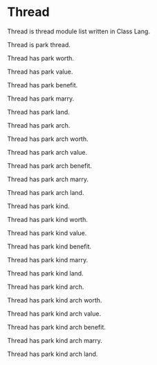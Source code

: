 # Thread

Thread is thread module list written in Class Lang.

Thread is park thread.

Thread has park worth.

Thread has park value.

Thread has park benefit.

Thread has park marry.

Thread has park land.

Thread has park arch.

Thread has park arch worth.

Thread has park arch value.

Thread has park arch benefit.

Thread has park arch marry.

Thread has park arch land.

Thread has park kind.

Thread has park kind worth.

Thread has park kind value.

Thread has park kind benefit.

Thread has park kind marry.

Thread has park kind land.

Thread has park kind arch.

Thread has park kind arch worth.

Thread has park kind arch value.

Thread has park kind arch benefit.

Thread has park kind arch marry.

Thread has park kind arch land.